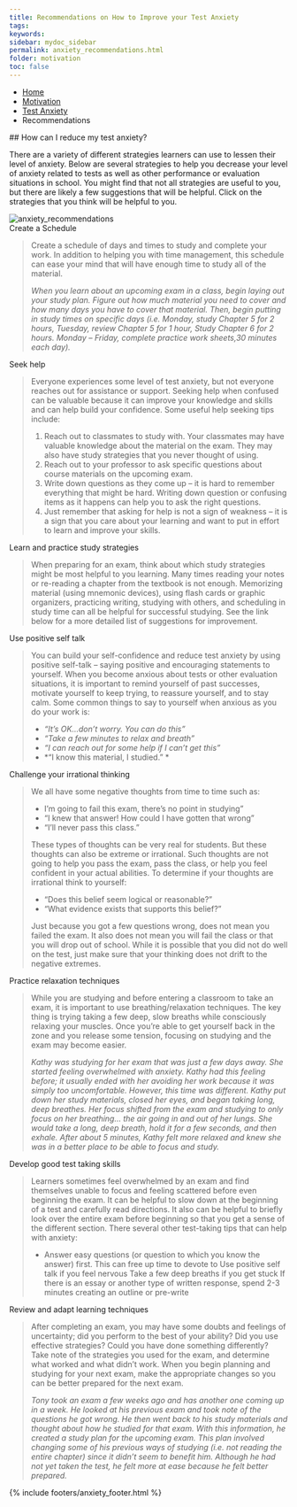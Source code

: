 ```yaml
---
title: Recommendations on How to Improve your Test Anxiety
tags: 
keywords: 
sidebar: mydoc_sidebar
permalink: anxiety_recommendations.html
folder: motivation
toc: false
---
```


<ul class="breadcrumb">
    <li><a href="index.html">Home</a></li>
    <li><a href="motivation.html">Motivation</a></li>
    <li><a href="anxiety.html">Test Anxiety</a></li>
    <li class="active">Recommendations</li>
</ul>
## How can I reduce my test anxiety?

There are a variety of different strategies learners can use to lessen their level of anxiety. Below are several strategies to help you decrease your level of anxiety related to tests as well as other performance or evaluation situations in school. You might find that not all strategies are useful to you, but there are likely a few suggestions that will be helpful. Click on the strategies that you think will be helpful to you. 

<img src='images/testanxietydo1.png' alt='anxiety_recommendations' />

<div markdown="span" class="alert alert-success" role="alert"><i class="fa fa-check-square-o"></i> 
Create a Schedule
</div>

> Create a schedule of days and times to study and complete your work. In addition to helping you with time management, this schedule can ease your mind that will have enough time to study all of the material.
> 
> *When you learn about an upcoming exam in a class, begin laying out your study plan. Figure out how much material you need to cover and how many days you have to cover that material. Then, begin putting in study times on specific days (i.e. Monday, study Chapter 5 for 2 hours, Tuesday, review Chapter 5 for 1 hour, Study Chapter 6 for 2 hours. Monday – Friday, complete practice work sheets,30 minutes each day).*

<div markdown="span" class="alert alert-success" role="alert"><i class="fa fa-check-square-o"></i> 
Seek help
</div>

> Everyone experiences some level of test anxiety, but not everyone reaches out for assistance or support. Seeking help when confused can be valuable because it can improve your knowledge and skills and can help build your confidence. Some useful help seeking tips include:
> 
> 1.  Reach out to classmates to study with. Your classmates may have valuable knowledge about the material on the exam. They may also have study strategies that you never thought of using.
> 2.  Reach out to your professor to ask specific questions about course materials on the upcoming exam.
> 3.  Write down questions as they come up – it is hard to remember everything that might be hard. Writing down question or confusing items as it happens can help you to ask the right questions.
> 4.  Just remember that asking for help is not a sign of weakness – it is a sign that you care about your learning and want to put in effort to learn and improve your skills.
                                              
<div markdown="span" class="alert alert-success" role="alert"><i class="fa fa-check-square-o"></i> 
Learn and practice study strategies
</div>

> When preparing for an exam, think about which study strategies might be most helpful to you learning. Many times reading your notes or re-reading a chapter from the textbook is not enough. Memorizing material (using mnemonic devices), using flash cards or graphic organizers, practicing writing, studying with others, and scheduling in study time can all be helpful for successful studying. See the link below for a more detailed list of suggestions for improvement.

<div markdown="span" class="alert alert-success" role="alert"><i class="fa fa-check-square-o"></i> 
Use positive self talk
</div>

> You can build your self-confidence and reduce test anxiety by using positive self-talk – saying positive and encouraging statements to yourself. When you become anxious about tests or other evaluation situations, it is important to remind yourself of past successes, motivate yourself to keep trying, to reassure yourself, and to stay calm. Some common things to say to yourself when anxious as you do your work is:
> 
> * *“It’s OK…don’t worry. You can do this”*
> * *“Take a few minutes to relax and breath”*
> * *“I can reach out for some help if I can’t get this”*
> * *“I know this material, I studied.” *
                                              

<div markdown="span" class="alert alert-success" role="alert"><i class="fa fa-check-square-o"></i> 
Challenge your irrational thinking
</div>

> We all have some negative thoughts from time to time such as:
> * I’m going to fail this exam, there’s no point in studying”
> * “I knew that answer! How could I have gotten that wrong”
> * “I’ll never pass this class.”
> 
> These types of thoughts can be very real for students. But these thoughts can also be extreme or irrational. Such thoughts are not going to help you pass the exam, pass the class, or help you feel confident in your actual abilities. To determine if your thoughts are irrational think to yourself:
> 
> * “Does this belief seem logical or reasonable?”
> * “What evidence exists that supports this belief?”
> 
> Just because you got a few questions wrong, does not mean you failed the exam. It also does not mean you will fail the class or that you will drop out of school. While it is possible that you did not do well on the test, just make sure that your thinking does not drift to the negative extremes.

<div markdown="span" class="alert alert-success" role="alert"><i class="fa fa-check-square-o"></i> 
Practice relaxation techniques
</div>

> While you are studying and before entering a classroom to take an exam, it is important to use breathing/relaxation techniques. The key thing is trying taking a few deep, slow breaths while consciously relaxing your muscles. Once you’re able to get yourself back in the zone and you release some tension, focusing on studying and the exam may become easier.
> 
> *Kathy was studying for her exam that was just a few days away. She started feeling overwhelmed with anxiety. Kathy had this feeling before; it usually ended with her avoiding her work because it was simply too uncomfortable. However, this time was different. Kathy put down her study materials, closed her eyes, and began taking long, deep breathes. Her focus shifted from the exam and studying to only focus on her breathing… the air going in and out of her lungs. She would take a long, deep breath, hold it for a few seconds, and then exhale. After about 5 minutes, Kathy felt more relaxed and knew she was in a better place to be able to focus and study.*

<div markdown="span" class="alert alert-success" role="alert"><i class="fa fa-check-square-o"></i> 
Develop good test taking skills
</div>

> Learners sometimes feel overwhelmed by an exam and find themselves unable to focus and feeling scattered before even beginning the exam. It can be helpful to slow down at the beginning of a test and carefully read directions. It also can be helpful to briefly look over the entire exam before beginning so that you get a sense of the different section. There several other test-taking tips that can help with anxiety:
> 
> * Answer easy questions (or question to which you know the answer) first. This can free up time to devote to
> Use positive self talk if you feel nervous
> Take a few deep breaths if you get stuck
> If there is an essay or another type of written response, spend 2-3 minutes creating an outline or pre-write
                                              
<div markdown="span" class="alert alert-success" role="alert"><i class="fa fa-check-square-o"></i> 
Review and adapt learning techniques
</div>

> After completing an exam, you may have some doubts and feelings of uncertainty; did you perform to the best of your ability? Did you use effective strategies? Could you have done something differently? Take note of the strategies you used for the exam, and determine what worked and what didn’t work. When you begin planning and studying for your next exam, make the appropriate changes so you can be better prepared for the next exam.
>  
> *Tony took an exam a few weeks ago and has another one coming up in a week. He looked at his previous exam and took note of the questions he got wrong. He then went back to his study materials and thought about how he studied for that exam. With this information, he created a study plan for the upcoming exam. This plan involved changing some of his previous ways of studying (i.e. not reading the entire chapter) since it didn’t seem to benefit him. Although he had not yet taken the test, he felt more at ease because he felt better prepared.*
  


{% include footers/anxiety_footer.html %}


